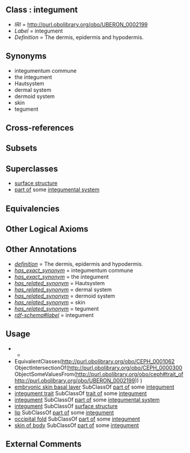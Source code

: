 
## Class : integument

 * *IRI* = http://purl.obolibrary.org/obo/UBERON_0002199
 * *Label* = integument
 * *Definition* = The dermis, epidermis and hypodermis.

## Synonyms

 * integumentum commune
 * the integument
 * Hautsystem
 * dermal system
 * dermoid system
 * skin
 * tegument

## Cross-references


## Subsets


## Superclasses

 * [surface structure](../../UBERON/02/UBERON_0003102.md)
 * [part of](../../BFO/50/BFO_0000050.md) some [integumental system](../../UBERON/16/UBERON_0002416.md)

## Equivalencies


## Other Logical Axioms


## Other Annotations

 * *[definition](../../IAO/15/IAO_0000115.md)* = The dermis, epidermis and hypodermis.
 * *[has_exact_synonym](../../ym/oboInOwl#hasExactSynonym.md)* = integumentum commune
 * *[has_exact_synonym](../../ym/oboInOwl#hasExactSynonym.md)* = the integument
 * *[has_related_synonym](../../ym/oboInOwl#hasRelatedSynonym.md)* = Hautsystem
 * *[has_related_synonym](../../ym/oboInOwl#hasRelatedSynonym.md)* = dermal system
 * *[has_related_synonym](../../ym/oboInOwl#hasRelatedSynonym.md)* = dermoid system
 * *[has_related_synonym](../../ym/oboInOwl#hasRelatedSynonym.md)* = skin
 * *[has_related_synonym](../../ym/oboInOwl#hasRelatedSynonym.md)* = tegument
 * *[rdf-schema#label](../../el/rdf-schema#label.md)* = integument

## Usage

 * -
 * EquivalentClasses(<http://purl.obolibrary.org/obo/CEPH_0001062> ObjectIntersectionOf(<http://purl.obolibrary.org/obo/CEPH_0000300> ObjectSomeValuesFrom(<http://purl.obolibrary.org/obo/ceph#trait_of> <http://purl.obolibrary.org/obo/UBERON_0002199>)) )
 * [embryonic skin basal layer](../../UBERON/72/UBERON_0011272.md) SubClassOf [part of](../../BFO/50/BFO_0000050.md) some [integument](../../UBERON/99/UBERON_0002199.md)
 * [integument trait](../../CEPH/62/CEPH_0001062.md) SubClassOf [trait of](../../ceph#trait/of/ceph#trait_of.md) some [integument](../../UBERON/99/UBERON_0002199.md)
 * [integument](../../UBERON/99/UBERON_0002199.md) SubClassOf [part of](../../BFO/50/BFO_0000050.md) some [integumental system](../../UBERON/16/UBERON_0002416.md)
 * [integument](../../UBERON/99/UBERON_0002199.md) SubClassOf [surface structure](../../UBERON/02/UBERON_0003102.md)
 * [lip](../../CEPH/54/CEPH_0000154.md) SubClassOf [part of](../../BFO/50/BFO_0000050.md) some [integument](../../UBERON/99/UBERON_0002199.md)
 * [occipital fold](../../CEPH/82/CEPH_0000182.md) SubClassOf [part of](../../BFO/50/BFO_0000050.md) some [integument](../../UBERON/99/UBERON_0002199.md)
 * [skin of body](../../UBERON/97/UBERON_0002097.md) SubClassOf [part of](../../BFO/50/BFO_0000050.md) some [integument](../../UBERON/99/UBERON_0002199.md)

## External Comments

